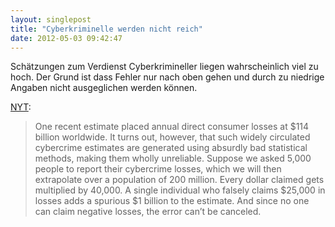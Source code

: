 ```yaml
---
layout: singlepost
title: "Cyberkriminelle werden nicht reich"
date: 2012-05-03 09:42:47
---
```

Schätzungen zum Verdienst Cyberkrimineller liegen wahrscheinlich viel zu hoch. Der Grund ist dass Fehler nur nach oben gehen und durch zu niedrige Angaben nicht ausgeglichen werden können.

[NYT](http://www.nytimes.com/2012/04/15/opinion/sunday/the-cybercrime-wave-that-wasnt.html):
>One recent estimate placed annual direct consumer losses at $114 billion worldwide. It turns out, however, that such widely circulated cybercrime estimates are generated using absurdly bad statistical methods, making them wholly unreliable. Suppose we asked 5,000 people to report their cybercrime losses, which we will then extrapolate over a population of 200 million. Every dollar claimed gets multiplied by 40,000. A single individual who falsely claims $25,000 in losses adds a spurious $1 billion to the estimate. And since no one can claim negative losses, the error can’t be canceled.